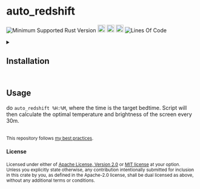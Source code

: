 # auto_redshift
![Minimum Supported Rust Version](https://img.shields.io/badge/rustc-1.74+-ab6000.svg)
[<img alt="crates.io" src="https://img.shields.io/crates/v/auto_redshift.svg?color=fc8d62&logo=rust" height="20" style=flat-square>](https://crates.io/crates/auto_redshift)
[<img alt="docs.rs" src="https://img.shields.io/badge/docs.rs-66c2a5?style=for-the-badge&labelColor=555555&logo=docs.rs&style=flat-square" height="20">](https://docs.rs/auto_redshift)
[<img alt="build status" src="https://img.shields.io/github/actions/workflow/status/valeratrades/auto_redshift/ci.yml?branch=master&style=for-the-badge&style=flat-square" height="20">](https://github.com/valeratrades/auto_redshift/actions?query=branch%3Amaster) <!--NB: Won't find it if repo is private-->
![Lines Of Code](https://img.shields.io/badge/LoC-98-lightblue)

<!-- markdownlint-disable -->
<details>
  <summary>
    <h2>Installation<h2>
  </summary>

unimplemented!()
</details>
<!-- markdownlint-restore -->

## Usage
do `auto_redshift %H:%M`, where the time is the target bedtime. Script will then calculate the optimal temperature and brightness of the screen every 30m.


<br>

<sup>
This repository follows <a href="https://github.com/valeratrades/.github/tree/master/best_practices">my best practices</a>.
</sup>

#### License

<sup>
Licensed under either of <a href="LICENSE-APACHE">Apache License, Version
2.0</a> or <a href="LICENSE-MIT">MIT license</a> at your option.
</sup>

<br>

<sub>
Unless you explicitly state otherwise, any contribution intentionally submitted
for inclusion in this crate by you, as defined in the Apache-2.0 license, shall
be dual licensed as above, without any additional terms or conditions.
</sub>
